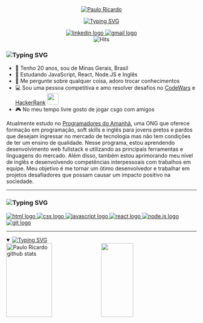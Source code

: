 <html>

<div id="header">
<p align="center">
<a href="#"><img src="https://readme-typing-svg.herokuapp.com?font=Poppins&weight=500&size=22&duration=1&pause=1000&color=A276F9&center=true&vCenter=true&repeat=false&width=435&height=25&lines=Paulo+Ricardo" alt="Paulo Ricardo" /></a>
</p>

<p align="center">
<a href="#"><img src="https://readme-typing-svg.herokuapp.com?font=Poppins&weight=500&size=22&pause=1000&color=A276F9&center=true&vCenter=true&width=490&height=25&lines=Ol%C3%A1+%F0%9F%91%8B%2C+Bem+vindo+ao+meu+perfil!;Sou+um+desenvolvedor+FullStack;Apaixonado+por+programa%C3%A7%C3%A3o+%F0%9F%92%9C" alt="Typing SVG" /></a>
</p>
</div>
<!-- a -->
  <div id="badges" align="center">
    <a target="_blank" href="https://www.linkedin.com/in/paulo-ricardo-magalh%C3%A3es">
      <img src="https://img.shields.io/static/v1?message=LinkedIn&logo=linkedin&label=&color=9061ed&logoColor=white&labelColor=&style=for-the-badge" alt="linkedin logo"/>
    </a>
    </a>
    <a target="_blank" href="mailto:paulobrfc@gmail.com">
      <img src="https://img.shields.io/static/v1?message=Gmail&logo=gmail&label=&color=9061ed&logoColor=white&labelColor=&style=for-the-badge" alt="gmail logo"/>
    </a>
  </div>
  <div id="header" align="center">
    <img alt="Hits" src="https://hits.sh/github.com/Paulo-Ricard0.svg?style=for-the-badge&label=Visitantes&extraCount=58&color=6272A4&labelColor=9061ed"/>
  </div>
  
###

<h3><img src="https://readme-typing-svg.herokuapp.com?font=Poppins&weight=600&size=19&duration=1&pause=1000&color=A276F9&center=true&vCenter=true&repeat=false&width=140&height=25&lines=%F0%9F%91%A9%E2%80%8D%F0%9F%92%BB+Sobre+mim" alt="Typing SVG" /></h3>

- 👨 Tenho 20 anos, sou de Minas Gerais, Brasil
- 🌱 Estudando JavaScript, React, Node.JS e Inglês
- 💬 Me pergunte sobre qualquer coisa, adoro trocar conhecimentos
- 💻 Sou uma pessoa competitiva e amo resolver desafios no [CodeWars](https://www.codewars.com/) e [HackerRank](https://www.hackerrank.com/) <img src="https://media.giphy.com/media/WUlplcMpOCEmTGBtBW/giphy.gif" width="30">
- 🎮 No meu tempo livre gosto de jogar csgo com amigos

Atualmente estudo no [Programadores do Amanhã](https://programadoresdoamanha.org), uma ONG que oferece formação em programação, soft skills e inglês para jovens pretos e pardos que desejam ingressar no mercado de tecnologia mas não tem condições de ter um ensino de qualidade. Nesse programa, estou aprendendo desenvolvimento web fullstack e utilizando as principais ferramentas e linguagens do mercado. Além disso, também estou aprimorando meu nível de inglês e desenvolvendo competências interpessoais com trabalhos em equipe. Meu objetivo é me tornar um ótimo desenvolvedor e trabalhar em projetos desafiadores que possam causar um impacto positivo na sociedade.

---

<h3><img src="https://readme-typing-svg.herokuapp.com?font=Poppins&weight=600&size=19&duration=1&pause=1000&color=A276F9&center=true&vCenter=true&repeat=false&width=295&height=25&lines=%F0%9F%9B%A0%EF%B8%8F+Habilidades+e+Ferramentas" alt="Typing SVG" /></h3>

<div id="Skills" align="left">
    <a href="https://developer.mozilla.org/pt-BR/docs/Web/HTML">
      <img src="https://img.shields.io/static/v1?message=HTML5&logo=html5&label=&color=9061ed&logoColor=white&labelColor=&style=for-the-badge" alt="html logo"/>
    </a>
    <a href="https://developer.mozilla.org/pt-BR/docs/Web/CSS">
      <img src="https://img.shields.io/static/v1?message=CSS3&logo=css3&label=&color=9061ed&logoColor=white&labelColor=&style=for-the-badge" alt="css logo"/>
    </a>
    <a href="https://developer.mozilla.org/pt-BR/docs/Web/JavaScript">
      <img src="https://img.shields.io/static/v1?message=JavaScript&logo=javascript&label=&color=9061ed&logoColor=white&labelColor=&style=for-the-badge" alt="javascript logo"/>
    </a>
    <a href="https://react.dev/">
      <img src="https://img.shields.io/static/v1?message=React&logo=react&label=&color=9061ed&logoColor=white&labelColor=&style=for-the-badge" alt="react logo"/>
    </a>
    <a href="https://nodejs.org/docs/latest-v18.x/api/index.html">
      <img src="https://img.shields.io/static/v1?message=Node.JS&logo=node.js&label=&color=9061ed&logoColor=white&labelColor=&style=for-the-badge" alt="node.js logo"/>
    </a>
    <a href="https://git-scm.com/">
      <img src="https://img.shields.io/static/v1?message=git&logo=git&label=&color=9061ed&logoColor=white&labelColor=&style=for-the-badge" alt="git logo"/>
    </a>
  </div>

---

<details open id="stats"> 
  <summary><a href="#Skills"><img src="https://readme-typing-svg.herokuapp.com?font=Poppins&weight=600&size=19&duration=1&pause=1000&color=A276F9&center=true&vCenter=true&repeat=false&width=150&height=25&lines=%F0%9F%93%8A+Github+Stats" alt="Typing SVG" /></a></summary>

  <img width="49%" height="195px" src="https://github-readme-stats.vercel.app/api?username=Paulo-Ricard0&show_icons=true&count_private=true&hide_border=false&title_color=A276F9FF&icon_color=A276F9FF&text_color=c9d1d9&bg_color=0d1117" alt="Paulo Ricardo github stats" /> 
  <img width="41%" height="195px" src="https://github-readme-stats.vercel.app/api/top-langs/?username=Paulo-Ricard0&layout=compact&hide_border=false&title_color=A276F9FF&text_color=FFFFFF&bg_color=0d1117" />
</details>

</html>
